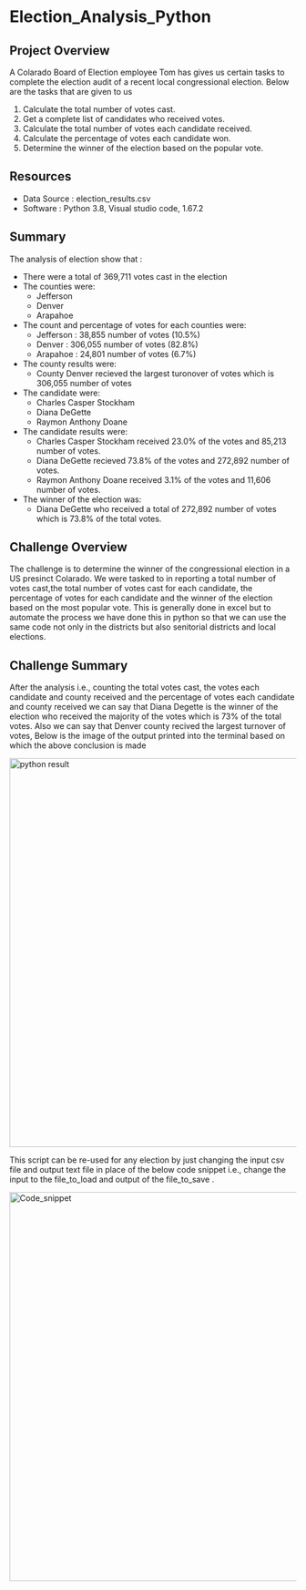 # Election_Analysis_Python

## Project Overview
 A Colarado Board of Election employee Tom has gives us certain tasks to complete the election audit of a recent local congressional election. Below are the tasks that are given to us
 1. Calculate the total number of votes cast.
 2. Get a complete list of candidates who received votes.
 3. Calculate the total number of votes each candidate received.
 4. Calculate the percentage of votes each candidate won.
 5. Determine the winner of the election based on the popular vote.

## Resources
- Data Source : election_results.csv
- Software    : Python 3.8, Visual studio code, 1.67.2

## Summary
The analysis of election show that :
- There were a total of 369,711 votes cast in the election
- The counties were:
  - Jefferson
  - Denver
  - Arapahoe
- The count and percentage of votes for each counties were:
  - Jefferson : 38,855 number of votes (10.5%)
  - Denver    : 306,055 number of votes (82.8%)
  - Arapahoe  : 24,801 number of votes (6.7%)
- The county results were:
  - County Denver recieved the largest turonover of votes which is 306,055 number of votes
- The candidate were:
  - Charles Casper Stockham
  - Diana DeGette
  - Raymon Anthony Doane
- The candidate results were:
  - Charles Casper Stockham received 23.0% of the votes and 85,213 number of votes.
  - Diana DeGette recieved 73.8% of the votes and 272,892 number of votes.
  - Raymon Anthony Doane received 3.1% of the votes and 11,606 number of votes.
- The winner of the election was:
  - Diana DeGette who received a total of 272,892 number of votes which is 73.8% of the total votes.

## Challenge Overview
The challenge is to determine the winner of the congressional election in a US presinct Colarado. We were tasked to in reporting a total number of votes cast,the total number of votes cast for each candidate, the percentage of votes for each candidate and the winner
of the election based on the most popular vote. This is generally done in excel but to automate the process we have done this in python so that we can use the same code not only in the districts but also senitorial districts and local elections.

## Challenge Summary
After the analysis i.e., counting the total votes cast, the votes each candidate and county received and the percentage of votes each candidate and county received we can say that Diana Degette is the  winner of the election who received the majority of the votes which is 73% of the total votes. Also we can say that Denver county recived the largest turnover of votes, Below is the image of the output printed into the terminal based on which the above conclusion is made


<img width="683" alt="python result" src="https://user-images.githubusercontent.com/104597335/169707025-3ece11af-6237-49ef-a90a-1345a24dfeab.png">


This script can be re-used for any election by just changing the input csv file and output text file in place of the below code snippet i.e., change the input to the file_to_load and output of the file_to_save .


<img width="683" alt="Code_snippet" src="https://user-images.githubusercontent.com/104597335/169707105-9db845a0-8a5e-4cf8-a1b9-bac3e17b428e.png">

